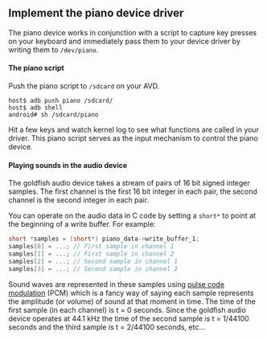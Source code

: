 ## Implement the piano device driver

The piano device works in conjunction with a script to capture key presses on your keyboard and immediately pass them to your device driver by writing them to `/dev/piano`.

#### The piano script

Push the piano script to `/sdcard` on your AVD.

```
host$ adb push piano /sdcard/
host$ adb shell
android# sh /sdcard/piano
```

Hit a few keys and watch kernel log to see what functions are called in your driver. This piano script serves as the input mechanism to control the piano device.

#### Playing sounds in the audio device

The goldfish audio device takes a stream of pairs of 16 bit signed integer samples. The first channel is the first 16 bit integer in each pair, the second channel is the second integer in each pair.

You can operate on the audio data in C code by setting a `short*` to point at the beginning of a write buffer. For example:

```c
short *samples = (short*) piano_data->write_buffer_1;
samples[0] = ...; // First sample in channel 1
samples[1] = ...; // First sample in channel 2
samples[2] = ...; // Second sample in channel 1
samples[3] = ...; // Second sample in channel 2
```

Sound waves are represented in these samples using [pulse code modulation](https://en.wikipedia.org/wiki/Pulse-code_modulation) (PCM) which is a fancy way of saying each sample represents the amplitude (or volume) of sound at that moment in time. The time of the first sample (in each channel) is t = 0 seconds. Since the goldfish audio device operates at 44.1 kHz the time of the second sample is t = 1/44100 seconds and the third sample is t = 2/44100 seconds, etc...
